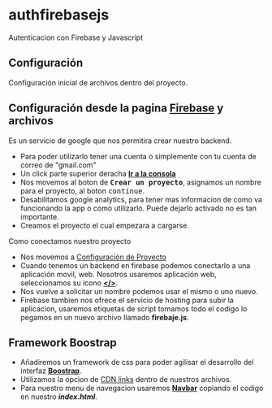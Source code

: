 # authfirebasejs
Autenticacion con Firebase y Javascript

## Configuración
  Configuración inicial de archivos dentro del proyecto.

## Configuración desde la pagina [Firebase](https://firebase.google.com/?hl=es) y archivos
  Es un servicio de google que nos permitira crear nuestro backend.
  - Para poder utilizarlo tener una cuenta o simplemente con tu cuenta de correo de "gmail.com"
  - Un click parte superior deracha **[Ir a la consola](https://console.firebase.google.com/?hl=es)**
  - Nos movemos al boton de **<kbd>Crear un proyecto</kbd>**, asignamos un nombre para el proyecto, al boton <kbd>continue</kbd>.
  - Desabilitamos google analytics, para tener mas informacion de como va funcionando la app o como utilizarlo. Puede dejarlo activado no es tan importante.
  - Creamos el proyecto el cual empezara a cargarse.
  
  Como conectamos nuestro proyecto
  - Nos movemos a [Configuración de Proyecto](https://console.firebase.google.com/u/0/project/cfirebase-autenticacion/settings/general?hl=es)
  - Cuando tenemos un backend en firebase podemos conectarlo a una aplicación movil, web. Nosotros usaremos aplicación web, seleccionamos su icono **[</>](https://console.firebase.google.com/u/0/project/cfirebase-autenticacion/settings/general?hl=es)**.
  - Nos vuelve a solicitar un nombre podemos usar el mismo o uno nuevo.
  - Firebase tambien nos ofrece el servicio de hosting para subir la aplicacion, usaremos etiquetas de script tomamos todo el codigo lo pegamos en un nuevo archivo llamado **firebaje.js**.
  
## Framework Boostrap
  - Añadiremos un framework de css para poder agilisar el desarrollo del interfaz **[Boostrap](https://getbootstrap.com/)**.
  - Utilizamos la opcion de [CDN links](https://getbootstrap.com/docs/5.2/getting-started/introduction/#cdn-links) dentro de nuestros archivos.
  - Para nuestro menu de navegacion usaremos **[Navbar](https://getbootstrap.com/docs/5.2/components/navbar/)** copiando el codigo en nuestro ***index.html***.